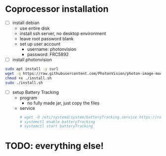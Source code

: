 # Coprocessor installation
- [ ] install debian
  - use entire disk
  - install ssh server, no desktop environment
  - leave root password blank
  - set up user account
    - username: photonvision
    - password: FRC5892
- [ ] install photonvision
```bash
sudo apt install -y curl
wget -q https://raw.githubusercontent.com/PhotonVision/photon-image-modifier/main/install.sh -O ./install.sh
chmod +x ./install.sh
sudo ./install.sh
``` 
- [ ] setup Battery Tracking
  - program
    - no fully made jar, just copy the files
  - service 
    ```bash
    # wget -O /etc/systemd/system/batteryTracking.service https://raw.githubusercontent.com/FRC5892/BatteryTracking/refs/heads/main/batteryTracking.service
    # systemctl enable batteryTracking
    # systemctl start batteryTracking
    ```
# TODO: everything else!
  